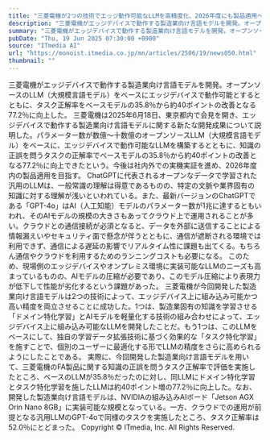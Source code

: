 ```yaml
---
title: "三菱電機が2つの技術でエッジ動作可能なLLMを高精度化、2026年度にも製品適用へ"
description: "三菱電機がエッジデバイスで動作する製造業向け言語モデルを開発。オープンソースのLLM（大規模言語モデル）をベースにエッジデバイスで動作可能とするとともに、タスク正解率をベースモデルの35.8％から約40ポイントの改善となる77.2％に向上した。"
summary: "三菱電機がエッジデバイスで動作する製造業向け言語モデルを開発。オープンソースのLLM（大規模言語モデル）をベースにエッジデバイスで動作可能とするとともに、タスク正解率をベースモデルの35.8％から約40ポイントの改善となる77.2％に向上し"
pubDate: "Thu, 19 Jun 2025 07:30:00 +0900"
source: "ITmedia AI"
url: "https://monoist.itmedia.co.jp/mn/articles/2506/19/news050.html"
thumbnail: ""
---
```


三菱電機がエッジデバイスで動作する製造業向け言語モデルを開発。オープンソースのLLM（大規模言語モデル）をベースにエッジデバイスで動作可能とするとともに、タスク正解率をベースモデルの35.8％から約40ポイントの改善となる77.2％に向上した。
三菱電機は2025年6月18日、東京都内で会見を開き、エッジデバイスで動作する製造業向け言語モデルに関する新たな開発成果について説明した。パラメーター数が数億〜十数億のオープンソースLLM（大規模言語モデル）をベースに、エッジデバイスで動作可能なLLMを構築するとともに、知識の正誤を問うタスクの正解率でベースモデルの35.8％から約40ポイントの改善となる77.2％に向上できたという。今後は社内外での実機実証を進め、2026年度内の製品適用を目指す。
ChatGPTに代表されるオープンなデータで学習された汎用のLLMは、一般常識の理解は得意であるものの、特定の文脈や業界固有の知識に対する理解が浅いといわれている。また、最新バージョンのChatGPTである「GPT-4o」はAI（人工知能）モデルのパラメーター数が1兆に達するともいわれ、そのAIモデルの規模の大きさもあってクラウド上で運用されることが多い。クラウドとの通信接続が必須となると、データを外部に送信することによる情報漏えいやセキュリティ面で懸念が伴うとともに、通信が遮断される環境では利用できず、通信による遅延の影響でリアルタイム性に課題も出てくる。もちろん通信やクラウドを利用するためのランニングコストも必要になる。
このため、現場側のエッジデバイスやオンプレミス環境に実装可能なLLMのニーズも高まっているものの、AIモデルの圧縮が必要であり、このモデル圧縮により表現力が低下して性能が劣化するという課題があった。
三菱電機が今回開発した製造業向け言語モデルは2つの技術によって、エッジデバイス上に組み込み可能かつ高い精度を両立させることに成功した。1つは、製造業固有の知識を学習させる「ドメイン特化学習」とAIモデルを軽量化する技術の組み合わせによって、エッジデバイス上に組み込み可能なLLMを開発したことだ。もう1つは、このLLMをベースにして、独自の学習データ拡張技術に基づく効果的な「タスク特化学習」を施すことで、個別のユーザーに最適化する形でLLMの精度をさらに高められるようにしたことである。
実際に、今回開発した製造業向け言語モデルを用いて、三菱電機のFA製品に関する知識の正誤を問うタスク正解率で評価を実施したところ、ベースのLLMが35.8％だったのに対し、同LLMにドメイン特化学習とタスク特化学習を施したLLMは約40ポイント増の77.2％に向上した。なお、開発した製造業向け言語モデルは、NVIDIAの組み込みAIボード「Jetson AGX Orin Nano 8GB」に実装可能な規模となっている。一方、クラウドでの運用が前提となる汎用LLMのGPT-4oで同様のタスクを実施したところ、タスク正解率は52.0％にとどまった。
Copyright © ITmedia, Inc. All Rights Reserved.